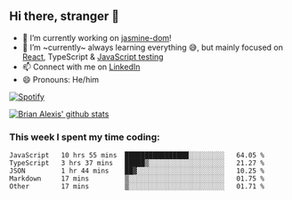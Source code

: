 ## Hi there, stranger 👋

- 🔭 I’m currently working on [jasmine-dom](https://github.com/testing-library/jasmine-dom)!
- 🌱 I’m ~currently~ always learning everything 😅, but mainly focused on [React](https://courseit.com.ar/cursos/frontend-avanzado-2020), TypeScript & [JavaScript testing](https://testingjavascript.com/)
- 📫 Connect with me on [LinkedIn](https://www.linkedin.com/in/brian-alexis/)
- 😄 Pronouns: He/him

[![Spotify](https://novatorem-nine-beige.vercel.app/api/spotify)](https://open.spotify.com/user/21ttbyunhf56rp6soqidgfk2q)

[![Brian Alexis' github stats](https://github-readme-stats-sepia-two.vercel.app/api?username=brrianalexis&show_icons=true&hide_border=true?count_private=true)](https://github.com/brrianalexis/github-readme-stats)

### This week I spent my time coding:
<!--START_SECTION:waka-->
```text
JavaScript   10 hrs 55 mins  ████████████████░░░░░░░░░   64.05 % 
TypeScript   3 hrs 37 mins   █████▒░░░░░░░░░░░░░░░░░░░   21.27 % 
JSON         1 hr 44 mins    ██▓░░░░░░░░░░░░░░░░░░░░░░   10.25 % 
Markdown     17 mins         ▒░░░░░░░░░░░░░░░░░░░░░░░░   01.75 % 
Other        17 mins         ▒░░░░░░░░░░░░░░░░░░░░░░░░   01.71 % 
```
<!--END_SECTION:waka-->
